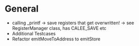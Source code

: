 # General

- calling _printf -> save registers that get overwritten! -> see RegisterManager class, has CALEE_SAVE etc
- Additional Testcases
- Refactor emitMoveToAddress to emitStore